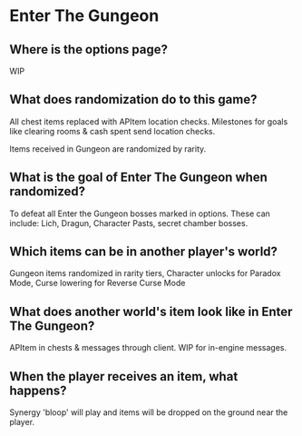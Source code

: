# Enter The Gungeon

## Where is the options page?

WIP

## What does randomization do to this game?
All chest items replaced with APItem location checks. Milestones for goals like clearing rooms & cash spent send location checks.

Items received in Gungeon are randomized by rarity.

## What is the goal of Enter The Gungeon when randomized?
To defeat all Enter the Gungeon bosses marked in options. These can include: Lich, Dragun, Character Pasts, secret chamber bosses.

## Which items can be in another player's world?
Gungeon items randomized in rarity tiers, Character unlocks for Paradox Mode, Curse lowering for Reverse Curse Mode

## What does another world's item look like in Enter The Gungeon?
APItem in chests & messages through client. WIP for in-engine messages.

## When the player receives an item, what happens?
Synergy 'bloop' will play and items will be dropped on the ground near the player.